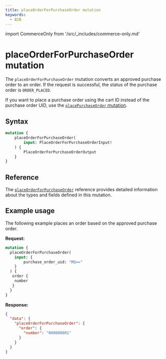 ```yaml
---
title: placeOrderForPurchaseOrder mutation
keywords:
  - B2B
---
```


import CommerceOnly from '/src/_includes/commerce-only.md'

<CommerceOnly />

# placeOrderForPurchaseOrder mutation

The `placeOrderForPurchaseOrder` mutation converts an approved purchase order to an order. If the request is successful, the status of the purchase order is `ORDER_PLACED`.

<InlineAlert variant="info" slots="text" />

If you want to place a purchase order using the cart ID instead of the purchase order UID, use the [`placePurchaseOrder` mutation](place-purchase-order.md).

## Syntax

```graphql
mutation {
    placeOrderForPurchaseOrder(
        input: PlaceOrderForPurchaseOrderInput!
    ) {
        PlaceOrderForPurchaseOrderOutput
    }
}
```

## Reference

The [`placeOrderForPurchaseOrder`](https://developer.adobe.com/commerce/webapi/graphql-api/index.html#mutation-placeOrderForPurchaseOrder) reference provides detailed information about the types and fields defined in this mutation.

## Example usage

The following example places an order based on the approved purchase order.

**Request:**

``` graphql
mutation {
  placeOrderForPurchaseOrder(
    input: {
        purchase_order_uid: "MQ=="
    }
  ) {
   order {
    number
   }
  }
}
```

**Response:**

``` json
{
  "data": {
    "placeOrderForPurchaseOrder": {
      "order": {
        "number": "000000001"
      }
    }
  }
}
```
